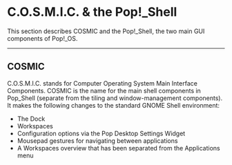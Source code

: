<!--sources:
https://github.com/pop-os/cosmic
https://github.com/pop-os/shell
https://support.system76.com/articles/pop-basics/
-->

# C.O.S.M.I.C. & the Pop!\_Shell

This section describes COSMIC and the Pop!\_Shell, the two main GUI components of Pop!\_OS.

---

## COSMIC

C.O.S.M.I.C. stands for Computer Operating System Main Interface Components. COSMIC is the name for the main shell components in Pop_Shell (separate from the tiling and window-management components). It makes the following changes to the standard GNOME Shell environment:

- The Dock
- Workspaces
- Configuration options via the Pop Desktop Settings Widget
- Mousepad gestures for navigating between applications
- A Workspaces overview that has been separated from the Applications menu